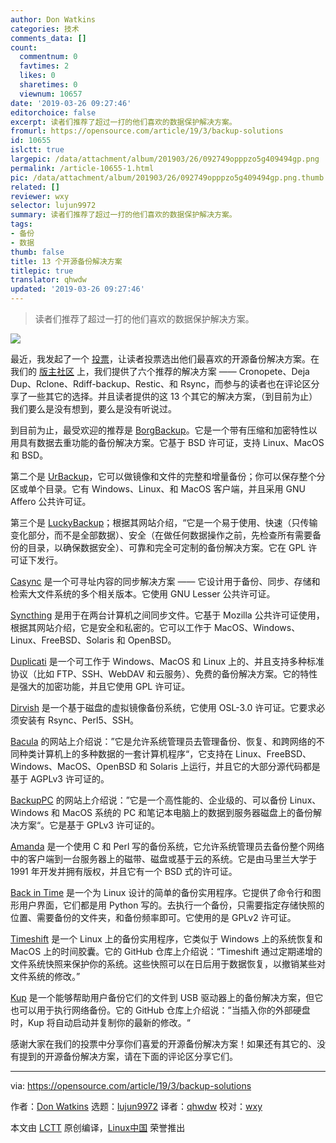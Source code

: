 ```yaml
---
author: Don Watkins
categories: 技术
comments_data: []
count:
  commentnum: 0
  favtimes: 2
  likes: 0
  sharetimes: 0
  viewnum: 10657
date: '2019-03-26 09:27:46'
editorchoice: false
excerpt: 读者们推荐了超过一打的他们喜欢的数据保护解决方案。
fromurl: https://opensource.com/article/19/3/backup-solutions
id: 10655
islctt: true
largepic: /data/attachment/album/201903/26/092749opppzo5g409494gp.png
permalink: /article-10655-1.html
pic: /data/attachment/album/201903/26/092749opppzo5g409494gp.png.thumb.jpg
related: []
reviewer: wxy
selector: lujun9972
summary: 读者们推荐了超过一打的他们喜欢的数据保护解决方案。
tags:
- 备份
- 数据
thumb: false
title: 13 个开源备份解决方案
titlepic: true
translator: qhwdw
updated: '2019-03-26 09:27:46'
---
```



> 
> 读者们推荐了超过一打的他们喜欢的数据保护解决方案。
> 
> 
> 


![](/data/attachment/album/201903/26/092749opppzo5g409494gp.png)


最近，我发起了一个 [投票](https://opensource.com/article/19/2/linux-backup-solutions)，让读者投票选出他们最喜欢的开源备份解决方案。在我们的 [版主社区](https://opensource.com/opensourcecom-team) 上，我们提供了六个推荐的解决方案 —— Cronopete、Deja Dup、Rclone、Rdiff-backup、Restic、和 Rsync，而参与的读者也在评论区分享了一些其它的选择。并且读者提供的这 13 个其它的解决方案，（到目前为止）我们要么是没有想到，要么是没有听说过。


到目前为止，最受欢迎的推荐是 [BorgBackup](https://www.borgbackup.org/)。它是一个带有压缩和加密特性以用具有数据去重功能的备份解决方案。它基于 BSD 许可证，支持 Linux、MacOS 和 BSD。


第二个是 [UrBackup](https://www.urbackup.org/)，它可以做镜像和文件的完整和增量备份；你可以保存整个分区或单个目录。它有 Windows、Linux、和 MacOS 客户端，并且采用 GNU Affero 公共许可证。


第三个是 [LuckyBackup](http://luckybackup.sourceforge.net/)；根据其网站介绍，“它是一个易于使用、快速（只传输变化部分，而不是全部数据）、安全（在做任何数据操作之前，先检查所有需要备份的目录，以确保数据安全）、可靠和完全可定制的备份解决方案。它在 GPL 许可证下发行。


[Casync](http://0pointer.net/blog/casync-a-tool-for-distributing-file-system-images.html) 是一个可寻址内容的同步解决方案 —— 它设计用于备份、同步、存储和检索大文件系统的多个相关版本。它使用 GNU Lesser 公共许可证。


[Syncthing](https://syncthing.net/) 是用于在两台计算机之间同步文件。它基于 Mozilla 公共许可证使用，根据其网站介绍，它是安全和私密的。它可以工作于 MacOS、Windows、Linux、FreeBSD、Solaris 和 OpenBSD。


[Duplicati](https://www.duplicati.com/) 是一个可工作于 Windows、MacOS 和 Linux 上的、并且支持多种标准协议（比如 FTP、SSH、WebDAV 和云服务）、免费的备份解决方案。它的特性是强大的加密功能，并且它使用 GPL 许可证。


[Dirvish](http://dirvish.org/) 是一个基于磁盘的虚拟镜像备份系统，它使用 OSL-3.0 许可证。它要求必须安装有 Rsync、Perl5、SSH。


[Bacula](https://www.bacula.org/) 的网站上介绍说：”它是允许系统管理员去管理备份、恢复、和跨网络的不同种类计算机上的多种数据的一套计算机程序“，它支持在 Linux、FreeBSD、Windows、MacOS、OpenBSD 和 Solaris 上运行，并且它的大部分源代码都是基于 AGPLv3 许可证的。


[BackupPC](https://backuppc.github.io/backuppc/) 的网站上介绍说：”它是一个高性能的、企业级的、可以备份 Linux、Windows 和 MacOS 系统的 PC 和笔记本电脑上的数据到服务器磁盘上的备份解决方案“。它是基于 GPLv3 许可证的。


[Amanda](http://www.amanda.org/) 是一个使用 C 和 Perl 写的备份系统，它允许系统管理员去备份整个网络中的客户端到一台服务器上的磁带、磁盘或基于云的系统。它是由马里兰大学于 1991 年开发并拥有版权，并且它有一个 BSD 式的许可证。


[Back in Time](https://github.com/bit-team/backintime) 是一个为 Linux 设计的简单的备份实用程序。它提供了命令行和图形用户界面，它们都是用 Python 写的。去执行一个备份，只需要指定存储快照的位置、需要备份的文件夹，和备份频率即可。它使用的是 GPLv2 许可证。


[Timeshift](https://github.com/teejee2008/timeshift) 是一个 Linux 上的备份实用程序，它类似于 Windows 上的系统恢复和 MacOS 上的时间胶囊。它的 GitHub 仓库上介绍说：“Timeshift 通过定期递增的文件系统快照来保护你的系统。这些快照可以在日后用于数据恢复，以撤销某些对文件系统的修改。”


[Kup](https://github.com/spersson/Kup) 是一个能够帮助用户备份它们的文件到 USB 驱动器上的备份解决方案，但它也可以用于执行网络备份。它的 GitHub 仓库上介绍说：”当插入你的外部硬盘时，Kup 将自动启动并复制你的最新的修改。“


感谢大家在我们的投票中分享你们喜爱的开源备份解决方案！如果还有其它的、没有提到的开源备份解决方案，请在下面的评论区分享它们。




---


via: <https://opensource.com/article/19/3/backup-solutions>


作者：[Don Watkins](https://opensource.com/users/don-watkins) 选题：[lujun9972](https://github.com/lujun9972) 译者：[qhwdw](https://github.com/qhwdw) 校对：[wxy](https://github.com/wxy)


本文由 [LCTT](https://github.com/LCTT/TranslateProject) 原创编译，[Linux中国](https://linux.cn/) 荣誉推出